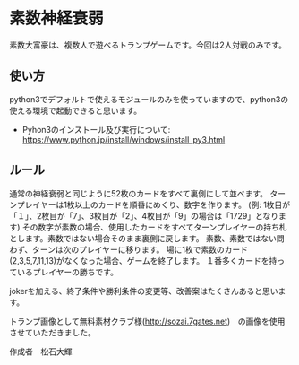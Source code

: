 # 素数神経衰弱

素数大富豪は、複数人で遊べるトランプゲームです。今回は2人対戦のみです。

## 使い方

python3でデフォルトで使えるモジュールのみを使っていますので、python3の使える環境で起動できると思います。
- Pyhon3のインストール及び実行について: https://www.python.jp/install/windows/install_py3.html

## ルール

通常の神経衰弱と同じように52枚のカードをすべて裏側にして並べます。
ターンプレイヤーは1枚以上のカードを順番にめくり、数字を作ります。
  (例: 1枚目が「１」、2枚目が「7」、3枚目が「2」、4枚目が「9」の場合は「1729」となります)
その数字が素数の場合、使用したカードをすべてターンプレイヤーの持ち札とします。素数ではない場合そのまま裏側に戻します。
素数、素数ではない問わず、ターンは次のプレイヤーに移ります。
場に1枚で素数のカード(2,3,5,7,11,13)がなくなった場合、ゲームを終了します。
１番多くカードを持っているプレイヤーの勝ちです。

jokerを加える、終了条件や勝利条件の変更等、改善案はたくさんあると思います。




トランプ画像として無料素材クラブ様(http://sozai.7gates.net)　の画像を使用させていただきました。

作成者　松石大輝




